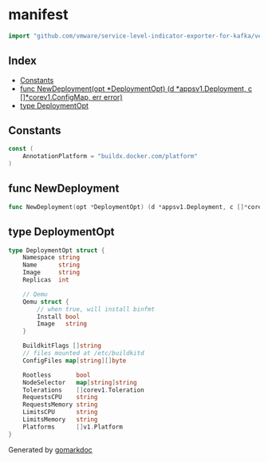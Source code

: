 <!-- Code generated by gomarkdoc. DO NOT EDIT -->

# manifest

```go
import "github.com/vmware/service-level-indicator-exporter-for-kafka/vendor/github.com/docker/buildx/driver/kubernetes/manifest"
```

## Index

- [Constants](<#constants>)
- [func NewDeployment(opt *DeploymentOpt) (d *appsv1.Deployment, c []*corev1.ConfigMap, err error)](<#func-newdeployment>)
- [type DeploymentOpt](<#type-deploymentopt>)


## Constants

```go
const (
    AnnotationPlatform = "buildx.docker.com/platform"
)
```

## func NewDeployment

```go
func NewDeployment(opt *DeploymentOpt) (d *appsv1.Deployment, c []*corev1.ConfigMap, err error)
```

## type DeploymentOpt

```go
type DeploymentOpt struct {
    Namespace string
    Name      string
    Image     string
    Replicas  int

    // Qemu
    Qemu struct {
        // when true, will install binfmt
        Install bool
        Image   string
    }

    BuildkitFlags []string
    // files mounted at /etc/buildkitd
    ConfigFiles map[string][]byte

    Rootless       bool
    NodeSelector   map[string]string
    Tolerations    []corev1.Toleration
    RequestsCPU    string
    RequestsMemory string
    LimitsCPU      string
    LimitsMemory   string
    Platforms      []v1.Platform
}
```



Generated by [gomarkdoc](<https://github.com/princjef/gomarkdoc>)
